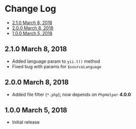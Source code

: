 # Change Log

- [2.1.0 March 8, 2018](#210-march-8-2018)
- [2.0.0 March 8, 2018](#200-march-8-2018)
- [1.0.0 March 5, 2018](#100-march-5-2018)

## 2.1.0 March 8, 2018

- Added language param to `yii.t()` method
- Fixed bug with params for `$sourceLanguage`

## 2.0.0 March 8, 2018

- Added file filter (`*.php`); now depends on `PhpHelper` **4.0.0**

## 1.0.0 March 5, 2018

- Initial release
